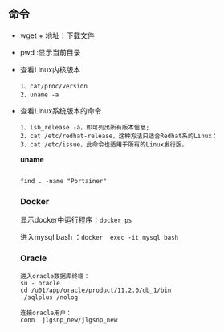 ## 命令 ##
- wget + 地址：下载文件

- pwd :显示当前目录

- 查看Linux内核版本

  ```shell
  1、cat/proc/version
  2、uname -a
  ```

  

- 查看Linux系统版本的命令

  ```shell
  1、lsb_release -a，即可列出所有版本信息;
  2、cat /etc/redhat-release，这种方法只适合Redhat系的Linux：
  3、cat /etc/issue，此命令也适用于所有的Linux发行版。
  ```

  **uname**

  ```
  
  ```

  ```
  find . -name "Portainer"
  ```

  

  ### Docker

  显示docker中运行程序：`docker ps`

  进入mysql bash ：`docker  exec -it mysql bash`

  ### Oracle

  ```
  进入oracle数据库终端：
  su - oracle
  cd /u01/app/oracle/product/11.2.0/db_1/bin
  ./sqlplus /nolog
  
  连接oracle用户：
  conn  jlgsnp_new/jlgsnp_new
  
  
  ```

  